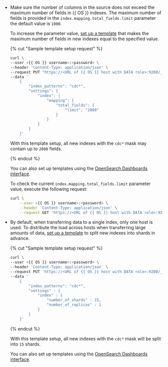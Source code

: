 * Make sure the number of columns in the source does not exceed the maximum number of fields in {{ OS }} indexes. The maximum number of fields is provided in the `index.mapping.total_fields.limit` parameter the default value is `1000`.

   To increase the parameter value, [set up a template](https://opensearch.org/docs/latest/im-plugin/index-templates/) that makes the maximum number of fields in new indexes equal to the specified value.

   {% cut "Sample template setup request" %}

   ```bash
   curl \
   --user <{{ OS }} username>:<password> \
   --header 'Content-Type: application/json' \
   --request PUT "https://<URL of {{ OS }} host with DATA role>:9200/_template/index_defaults" \
   --data '
       {
           "index_patterns": "cdc*",
           "settings": {
               "index": {
                   "mapping": {
                       "total_fields": {
                           "limit": "2000"
                       }
                   }
               }
           }
       }'
   ```

   With this template setup, all new indexes with the `cdc*` mask may contain up to `2000` fields.

   {% endcut %}

   You can also set up templates using the [OpenSearch Dashboards interface](https://opensearch.org/docs/latest/dashboards/im-dashboards/component-templates/).

   To check the current `index.mapping.total_fields.limit` parameter value, execute the following request:

   ```bash
   curl \
       --user <{{ OS }} username>:<password> \
       --header 'Content-Type: application/json' \
       --request GET 'https://<URL of {{ OS }} host with DATA role>:9200/<index name>/_settings/*total_fields.limit?include_defaults=true'
   ```

* By default, when transferring data to a single index, only one host is used. To distribute the load across hosts when transferring large amounts of data, [set up a template](https://opensearch.org/docs/latest/im-plugin/index-templates/) to split new indexes into shards in advance.

   {% cut "Sample template setup request" %}

   ```bash
   curl \
   --user <{{ OS }} username>:<password> \
   --header 'Content-Type: application/json' \
   --request PUT 'https://<URL of {{ OS }} host with DATA role>:9200/_template/index_defaults' \
   --data '
       {
           "index_patterns": "cdc*",
           "settings" : {
               "index" : {
                   "number_of_shards" : 15,
                   "number_of_replicas" : 1
               }
           }
       }'
   ```

   {% endcut %}

   With this template setup, all new indexes with the `cdc*` mask will be split into `15` shards.

   You can also set up templates using the [OpenSearch Dashboards interface](https://opensearch.org/docs/latest/dashboards/im-dashboards/component-templates/).
